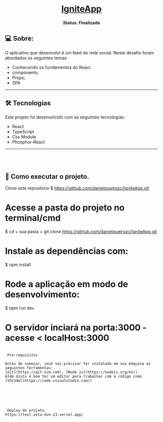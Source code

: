 <h1 align="center">
    <a href="#"> IgniteApp </a>
</h1>

<h4 align="center"> 
	 Status:  Finalizado
</h4>

</p>


## 💻 Sobre:

O aplicativo que desenvolvI é um feed de rede social.
Neste desafio foram abordados os seguintes temas:

- Conhecendo os fundamentos do React
- components;
- Props;
- SPA
---

## 🛠 Tecnologias

Este projeto foi desenvolvido com as seguintes tecnologias:

- React
- TypeScript
- Css Module
- Phosphor-React
---

<br>
<br>

## 🚀 Como executar o projeto.

Clone este repositório
$ https://github.com/danielqueirozc/IgniteApp.git

# Acesse a pasta do projeto no terminal/cmd
$ cd + sua pasta + git clone https://github.com/danielqueirozc/IgniteApp.git

# Instale as dependências com:
$ npm install

# Rode a aplicação em modo de desenvolvimento:
$ npm run dev

# O servidor inciará na porta:3000 - acesse <   localHost:3000
```

 Pré-requisitos

Antes de começar, você vai precisar ter instalado em sua máquina as seguintes ferramentas:
[Git](https://git-scm.com), [Node.js](https://nodejs.org/en/). 
Além disto é bom ter um editor para trabalhar com o código como [VSCode](https://code.visualstudio.com/)

 

 


 Deploy do projeto.
https://test-zeta-dun-23.vercel.app/
